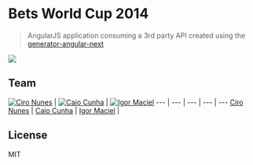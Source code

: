 # Bets World Cup 2014

> AngularJS application consuming a 3rd party API created using the [generator-angular-next](http://github.com/cironunes/generator-angular-next)

![](https://travis-ci.org/cironunes/world-cup-bets.svg?branch=master)


## Team

[![Ciro Nunes](https://2.gravatar.com/avatar/ac4189b770a4dbc0078935a68fff6f5c)](https://github.com/cironunes) | [![Caio Cunha](https://2.gravatar.com/avatar/4051d39110b7a7dc37b9878b8d8747ea)](https://github.com/caiotoon) | [![Igor Maciel](https://2.gravatar.com/userimage/67493077/e649bc72cfcf92fc24cda429401c5b8d)](https://www.behance.net/IgorMaciel)
--- | --- | --- | --- | ---
[Ciro Nunes](https://github.com/cironunes) | [Caio Cunha](https://github.com/caiotoon) | [Igor Maciel](https://github.com/caiotoon) |

## License
MIT
